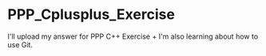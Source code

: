 # PPP_Cplusplus_Exercise
I'll upload my answer for PPP C++ Exercise
+
I'm also learning about how to use Git.
